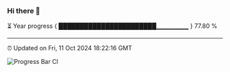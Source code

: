 ### Hi there 👋

⏳ Year progress { ███████████████████████▁▁▁▁▁▁▁ } 77.80 %

---

⏰ Updated on Fri, 11 Oct 2024 18:22:16 GMT

![Progress Bar CI](https://github.com/liununu/liununu/workflows/Progress%20Bar%20CI/badge.svg)
